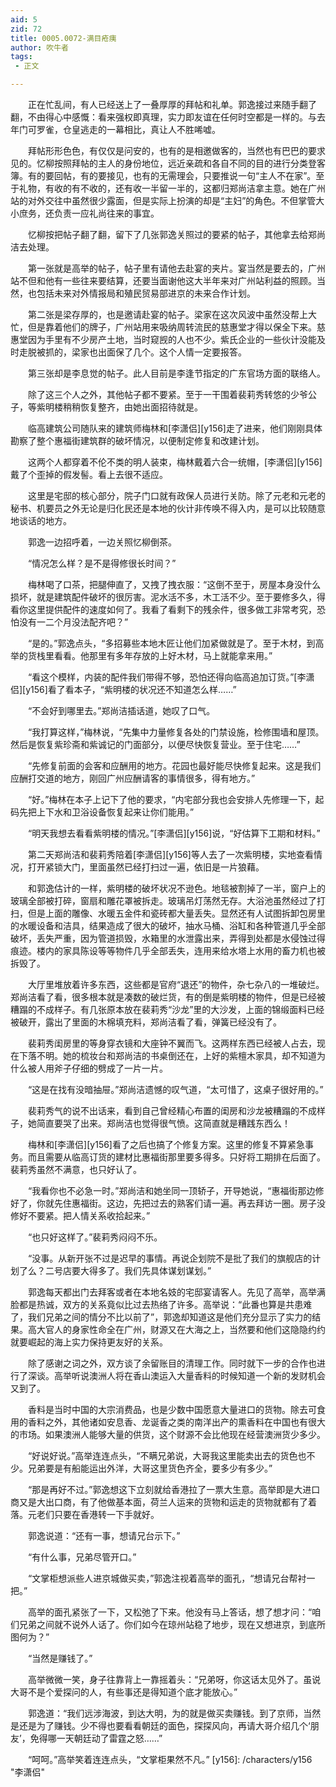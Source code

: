 ```yaml
---
aid: 5
zid: 72
title: 0005.0072-满目疮痍
author: 吹牛者
tags: 
 - 正文

---
```




　　正在忙乱间，有人已经送上了一叠厚厚的拜帖和礼单。郭逸接过来随手翻了翻，不由得心中感慨：看来强权即真理，实力即友谊在任何时空都是一样的。与去年门可罗雀，仓皇逃走的一幕相比，真让人不胜唏嘘。

　　拜帖形形色色，有仅仅是问安的，也有的是相邀做客的，当然也有巴巴的要求见的。忆柳按照拜帖的主人的身份地位，远近亲疏和各自不同的目的进行分类登客簿。有的要回帖，有的要接见，也有的无需理会，只要推说一句“主人不在家”。至于礼物，有收的有不收的，还有收一半留一半的，这都归郑尚洁拿主意。她在广州站的对外交往中虽然很少露面，但是实际上扮演的却是“主妇”的角色。不但掌管大小庶务，还负责一应礼尚往来的事宜。

　　忆柳按把帖子翻了翻，留下了几张郭逸关照过的要紧的帖子，其他拿去给郑尚洁去处理。

　　第一张就是高举的帖子，帖子里有请他去赴宴的夹片。宴当然是要去的，广州站不但和他有一些往来要结算，还要当面谢他这大半年来对广州站利益的照顾。当然，也包括未来对外情报局和殖民贸易部进京的未来合作计划。

　　第二张是梁存厚的，也是邀请赴宴的帖子。梁家在这次风波中虽然没帮上大忙，但是靠着他们的牌子，广州站用来吸纳周转流民的慈惠堂才得以保全下来。慈惠堂因为手里有不少房产土地，当时窥觊的人也不少。紫氏企业的一些伙计没能及时走脱被抓的，梁家也出面保了几个。这个人情一定要报答。

　　第三张却是李息觉的帖子。此人目前是李逢节指定的广东官场方面的联络人。

　　除了这三个人之外，其他帖子都不要紧。至于一干围着裴莉秀转悠的少爷公子，等紫明楼稍稍恢复整齐，由她出面招待就是。

　　临高建筑公司随队来的建筑师梅林和[李潇侣][y156]走了进来，他们刚刚具体勘察了整个惠福街建筑群的破坏情况，以便制定修复和改建计划。

　　这两个人都穿着不伦不类的明人装束，梅林戴着六合一统帽，[李潇侣][y156]戴了个歪掉的假发髻。看上去很不适应。

　　这里是宅邸的核心部分，院子门口就有政保人员进行关防。除了元老和元老的秘书、机要员之外无论是归化民还是本地的伙计非传唤不得入内，是可以比较随意地谈话的地方。

　　郭逸一边招呼着，一边关照忆柳倒茶。

　　“情况怎么样？是不是得修很长时间？”

　　梅林喝了口茶，把腿伸直了，又拽了拽衣服：“这倒不至于，房屋本身没什么损坏，就是建筑配件破坏的很厉害。泥水活不多，木工活不少。至于要修多久，得看你这里提供配件的速度如何了。我看了看剩下的残余件，很多做工非常考究，恐怕没有一二个月没法配齐吧？”

　　“是的。”郭逸点头，“多招募些本地木匠让他们加紧做就是了。至于木材，到高举的货栈里看看。他那里有多年存放的上好木材，马上就能拿来用。”

　　“看这个模样，内装的配件我们带得不够，恐怕还得向临高追加订货。”[李潇侣][y156]看了看本子，“紫明楼的状况还不知道怎么样……”

　　“不会好到哪里去。”郑尚洁插话道，她叹了口气。

　　“我打算这样，”梅林说，“先集中力量修复各处的门禁设施，检修围墙和屋顶。然后是恢复紫珍斋和紫诚记的门面部分，以便尽快恢复营业。至于住宅……”

　　“先修复前面的会客和应酬用的地方。花园也最好能尽快修复起来。这是我们应酬打交道的地方，刚回广州应酬请客的事情很多，得有地方。”

　　“好。”梅林在本子上记下了他的要求，“内宅部分我也会安排人先修理一下，起码先把上下水和卫浴设备恢复起来让你们能用。”

　　“明天我想去看看紫明楼的情况。”[李潇侣][y156]说，“好估算下工期和材料。”

　　第二天郑尚洁和裴莉秀陪着[李潇侣][y156]等人去了一次紫明楼，实地查看情况，打开紧锁大门，里面虽然已经打扫过一遍，依旧是一片狼藉。

　　和郭逸估计的一样，紫明楼的破坏状况不逊色。地毯被割掉了一半，窗户上的玻璃全部被打碎，窗扇和雕花罩被拆走。玻璃吊灯荡然无存。大浴池虽然经过了打扫，但是上面的雕像、水暖五金件和瓷砖都大量丢失。显然还有人试图拆卸包房里的水暖设备和洁具，结果造成了很大的破坏，抽水马桶、浴缸和各种管道几乎全部破坏，丢失严重，因为管道损毁，水箱里的水泄露出来，弄得到处都是水侵蚀过得痕迹。楼内的家具陈设等等物件几乎全部丢失，连用来给水塔上水用的畜力机也被拆毁了。

　　大厅里堆放着许多东西，这些都是官府“退还”的物件，杂七杂八的一堆破烂。郑尚洁看了看，很多根本就是凑数的破烂货，有的倒是紫明楼的物件，但是已经被糟蹋的不成样子。有几张原本放在裴莉秀“沙龙”里的大沙发，上面的锦缎面料已经被破开，露出了里面的木棉填充料，郑尚洁看了看，弹簧已经没有了。

　　裴莉秀闺房里的等身穿衣镜和大座钟不翼而飞。这两样东西已经被人占去，现在下落不明。她的梳妆台和郑尚洁的书桌倒还在，上好的紫檀木家具，却不知道为什么被人用斧子仔细的劈成了一片一片。

　　“这是在找有没暗抽屉。”郑尚洁遗憾的叹气道，“太可惜了，这桌子很好用的。”

　　裴莉秀气的说不出话来，看到自己曾经精心布置的闺房和沙龙被糟蹋的不成样子，她简直要哭了出来。郑尚洁也觉得很气愤。这简直就是糟践东西么！

　　梅林和[李潇侣][y156]看了之后也搞了个修复方案。这里的修复不算紧急事务。而且需要从临高订货的建材比惠福街那里要多得多。只好将工期排在后面了。裴莉秀虽然不满意，也只好认了。

　　“我看你也不必急一时。”郑尚洁和她坐同一顶轿子，开导她说，“惠福街那边修好了，你就先住惠福街。这边，先把过去的熟客们请一遍。再去拜访一圈。房子没修好不要紧。把人情关系收拾起来。”

　　“也只好这样了。”裴莉秀闷闷不乐。

　　“没事。从新开张不过是迟早的事情。再说企划院不是批了我们的旗舰店的计划了么？二号店要大得多了。我们先具体谋划谋划。”

　　郭逸每天都出门去拜客或者在本地名妓的宅邸宴请客人。先见了高举，高举满脸都是热诚，双方的关系竟似比过去热络了许多。高举说：“此番也算是共患难了，我们兄弟之间的情分不比以前了”，郭逸却知道这是他们充分显示了实力的结果。高大官人的身家性命全在广州，财源又在大海之上，当然要和他们这隐隐约约就要崛起的海上实力保持更友好的关系。

　　除了感谢之词之外，双方谈了余留账目的清理工作。同时就下一步的合作也进行了深谈。高举听说澳洲人将在香山澳运入大量香料的时候知道一个新的发财机会又到了。

　　香料是当时中国的大宗消费品，也是少数中国愿意大量进口的货物。除去可食用的香料之外，其他诸如安息香、龙诞香之类的南洋出产的熏香料在中国也有很大的市场。如果澳洲人能够大量的供货，这个财源不会比他现在经营澳洲货少多少。

　　“好说好说。”高举连连点头，“不瞒兄弟说，大哥我这里能卖出去的货色也不少。兄弟要是有船能运出外洋，大哥这里货色齐全，要多少有多少。”

　　“那是再好不过。”郭逸想这下立刻就给香港拉了一票大生意。高举即是大进口商又是大出口商，有了他做基本面，荷兰人运来的货物和运走的货物就都有了着落。元老们只要在香港转一下手就好。

　　郭逸说道：“还有一事，想请兄台示下。”

　　“有什么事，兄弟尽管开口。”

　　“文掌柜想派些人进京城做买卖，”郭逸注视着高举的面孔，“想请兄台帮衬一把。”

　　高举的面孔紧张了一下，又松弛了下来。他没有马上答话，想了想才问：“咱们兄弟之间就不说外人话了。你们如今在琼州站稳了地步，现在又想进京，到底所图何为？”

　　“当然是赚钱了。”

　　高举微微一笑，身子往靠背上一靠摇着头：“兄弟呀，你这话太见外了。虽说大哥不是个爱探问的人，有些事还是得知道个底才能放心。”

　　郭逸道：“我们远涉海波，到达大明，为的就是做买卖赚钱。到了京师，当然是还是为了赚钱。少不得也要看看朝廷的面色，探探风向，再请大哥介绍几个‘朋友’，免得哪一天朝廷动了雷霆之怒……”

　　“呵呵。”高举笑着连连点头，“文掌柜果然不凡。”
[y156]: /characters/y156 "李潇侣"



